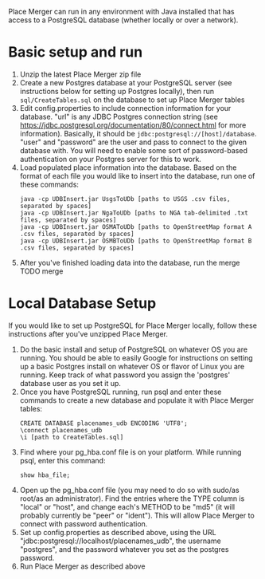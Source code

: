 Place Merger can run in any environment with Java installed that has access to a PostgreSQL database (whether locally or over a network).

Basic setup and run
===================
1. Unzip the latest Place Merger zip file
2. Create a new Postgres database at your PostgreSQL server (see instructions below for setting up Postgres locally), then run `sql/CreateTables.sql` on the database to set up Place Merger tables
3. Edit config.properties to include connection information for your database. "url" is any JDBC Postgres connection string (see https://jdbc.postgresql.org/documentation/80/connect.html for more information). Basically, it should be `jdbc:postgresql://[host]/database`. "user" and "password" are the user and pass to connect to the given database with. You will need to enable some sort of password-based authentication on your Postgres server for this to work.
4. Load populated place information into the database. Based on the format of each file you would like to insert into the database, run one of these commands:
    ```
    java -cp UDBInsert.jar UsgsToUDb [paths to USGS .csv files, separated by spaces]
    java -cp UDBInsert.jar NgaToUDb [paths to NGA tab-delimited .txt files, separated by spaces]
    java -cp UDBInsert.jar OSMAToUDb [paths to OpenStreetMap format A .csv files, separated by spaces]
    java -cp UDBInsert.jar OSMBToUDb [paths to OpenStreetMap format B .csv files, separated by spaces]
    ```
5. After you've finished loading data into the database, run the merge
    TODO merge

Local Database Setup
====================
If you would like to set up PostgreSQL for Place Merger locally, follow these instructions after you've unzipped Place Merger.
1. Do the basic install and setup of PostgreSQL on whatever OS you are running. You should be able to easily Google for instructions on setting up a basic Postgres install on whatever OS or flavor of Linux you are running. Keep track of what password you assign the 'postgres' database user as you set it up.
2. Once you have PostgreSQL running, run psql and enter these commands to create a new database and populate it with Place Merger tables:
    ```
    CREATE DATABASE placenames_udb ENCODING 'UTF8';
    \connect placenames_udb
    \i [path to CreateTables.sql]
    ```
3. Find where your pg_hba.conf file is on your platform. While running psql, enter this command:
    ```
    show hba_file;
    ```
4. Open up the pg_hba.conf file (you may need to do so with sudo/as root/as an administrator). Find the entries where the TYPE column is "local" or "host", and change each's METHOD to be "md5" (it will probably currently be "peer" or "ident"). This will allow Place Merger to connect with password authentication.
5. Set up config.properties as described above, using the URL "jdbc:postgresql://localhost/placenames_udb", the username "postgres", and the password whatever you set as the postgres password.
6. Run Place Merger as described above